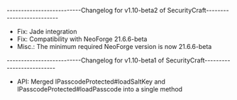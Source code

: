 --------------------------Changelog for v1.10-beta2 of SecurityCraft--------------------------

- Fix: Jade integration
- Fix: Compatibility with NeoForge 21.6.6-beta
- Misc.: The minimum required NeoForge version is now 21.6.6-beta

--------------------------Changelog for v1.10-beta1 of SecurityCraft--------------------------

- API: Merged IPasscodeProtected#loadSaltKey and IPasscodeProtected#loadPasscode into a single method